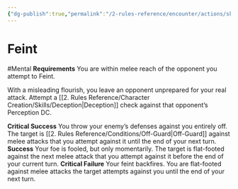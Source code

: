 ```yaml
---
{"dg-publish":true,"permalink":"/2-rules-reference/encounter/actions/skill-actions/feint/"}
---
```


# Feint
#Mental 
**Requirements** You are within melee reach of the opponent you attempt to Feint.

With a misleading flourish, you leave an opponent unprepared for your real attack. Attempt a [[2. Rules Reference/Character Creation/Skills/Deception\|Deception]] check against that opponent’s Perception DC.

**Critical Success** You throw your enemy’s defenses against you entirely off. The target is [[2. Rules Reference/Conditions/Off-Guard\|Off-Guard]] against melee attacks that you attempt against it until the end of your next turn.
**Success** Your foe is fooled, but only momentarily. The target is flat-footed against the next melee attack that you attempt against it before the end of your current turn.
**Critical Failure** Your feint backfires. You are flat-footed against melee attacks the target attempts against you until the end of your next turn.
